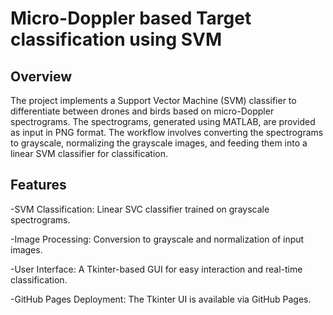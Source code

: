 # Micro-Doppler based Target classification using SVM

## Overview

The project implements a Support Vector Machine (SVM) classifier to differentiate between drones and birds based on micro-Doppler spectrograms. The spectrograms, generated using MATLAB, are provided as input in PNG format. The workflow involves converting the spectrograms to grayscale, normalizing the grayscale images, and feeding them into a linear SVM classifier for classification.

## Features

-SVM Classification: Linear SVC classifier trained on grayscale spectrograms.

-Image Processing: Conversion to grayscale and normalization of input images.

-User Interface: A Tkinter-based GUI for easy interaction and real-time classification.

-GitHub Pages Deployment: The Tkinter UI is available via GitHub Pages.